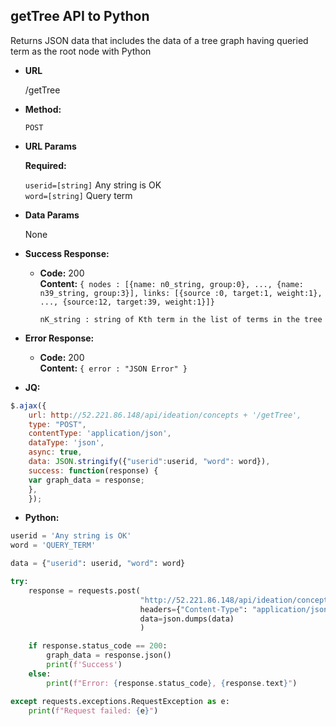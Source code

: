 **getTree API to Python**
----
  Returns JSON data that includes the data of a tree graph having queried term as the root node with Python
  
* **URL**

  /getTree

* **Method:**

  `POST` 
  
*  **URL Params**

   **Required:**
 
   `userid=[string]` Any string is OK <br />
   `word=[string]`   Query term

* **Data Params**

  None

* **Success Response:**

  * **Code:** 200 <br />
    **Content:** `{ nodes : [{name: n0_string, group:0}, ..., {name: n39_string, group:3}], links: [{source :0, target:1, weight:1}, ..., {source:12, target:39, weight:1}]}`
    
    `nK_string : string of Kth term in the list of terms in the tree`<br />
     
* **Error Response:**

  * **Code:** 200 <br />
    **Content:** `{ error : "JSON Error" }`

* **JQ:**

```javascript
$.ajax({
	url: http://52.221.86.148/api/ideation/concepts + '/getTree',
	type: "POST",
	contentType: 'application/json',
	dataType: 'json',
	async: true,
	data: JSON.stringify({"userid":userid, "word": word}),
	success: function(response) {
	var graph_data = response;
	},
	});
```

* **Python:**

```python
userid = 'Any string is OK'
word = 'QUERY_TERM'

data = {"userid": userid, "word": word}

try:
    response = requests.post(
                             "http://52.221.86.148/api/ideation/concepts/getTree",
                             headers={"Content-Type": "application/json"},
                             data=json.dumps(data)
                             )

    if response.status_code == 200:
        graph_data = response.json()
        print(f'Success')
    else:
        print(f"Error: {response.status_code}, {response.text}")

except requests.exceptions.RequestException as e:
    print(f"Request failed: {e}")
```

